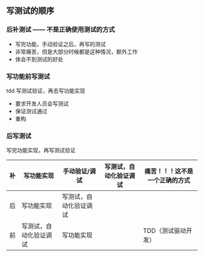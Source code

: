 ## 写测试的顺序

### 后补测试 —— **不是正确使用测试的方式**

- 写完功能，手动验证之后，再写的测试
- 非常痛苦，但是大部分时候都是这种情况，额外工作
- 体会不到测试的好处

### 写功能前写测试

tdd 写测试验证，再去写功能实现

- 要求开发人员会写测试
- 保证测试通过
- 重构

### 后写测试

写完功能实现，再写测试验证

| 补  | 写功能实现             | 手动验证/调试          | 写测试，自动化验证调试 | 痛苦！！！这不是一个正确的方式 |
| --- | ---------------------- | ---------------------- | ---------------------- | ------------------------------ |
| 后  | 写功能实现             | 写测试，自动化验证调试 |                        |                                |
| 前  | 写测试，自动化验证调试 | 写功能实现             |                        | TDD（测试驱动开发）            |
